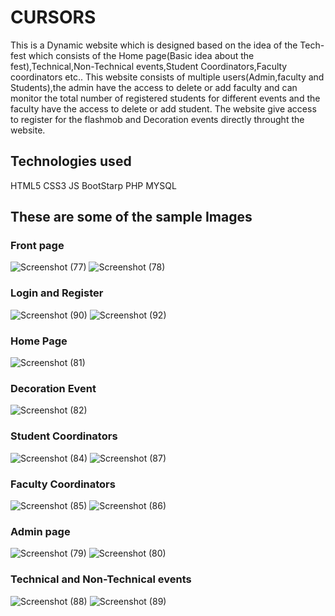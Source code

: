 # CURSORS
This is a Dynamic website which is designed based on the idea of the Tech-fest which consists of the Home page(Basic idea about the fest),Technical,Non-Technical events,Student Coordinators,Faculty coordinators etc..
This website consists of multiple users(Admin,faculty and Students),the admin have the access to delete or add faculty and can monitor the total number of registered students for different events and the faculty have the access to delete or add student.
The website give access to register for the flashmob and  Decoration events directly throught the website.

## Technologies used
HTML5
CSS3
JS
BootStarp
PHP
MYSQL

## These are some of the sample Images
### Front page
![Screenshot (77)](https://github.com/tan-taniya-tan/MemTech/assets/147307773/a2b845ee-fc87-4a35-a2b3-626e0ddf574d)
![Screenshot (78)](https://github.com/tan-taniya-tan/MemTech/assets/147307773/c60fb4a9-76c5-475d-a7e9-f3e03c67f511)

### Login and Register
![Screenshot (90)](https://github.com/tan-taniya-tan/MemTech/assets/147307773/cf010b5a-8094-438a-bfc9-4c0d5a2f6e08)
![Screenshot (92)](https://github.com/tan-taniya-tan/MemTech/assets/147307773/72324bb0-09bc-4c00-9797-d1bbc93479e5)

### Home Page
![Screenshot (81)](https://github.com/tan-taniya-tan/MemTech/assets/147307773/7b3d1f20-5fdc-4614-b661-9e4b5f77dc4b)

### Decoration Event
![Screenshot (82)](https://github.com/tan-taniya-tan/MemTech/assets/147307773/1eaa03c7-d505-43ca-b873-ec844a238c20)

### Student Coordinators
![Screenshot (84)](https://github.com/tan-taniya-tan/MemTech/assets/147307773/0ad3d6b4-d1de-46a8-80a6-2fe0528f8dd3)
![Screenshot (87)](https://github.com/tan-taniya-tan/MemTech/assets/147307773/a3e8cddc-5768-470e-b5e3-6eb806eb05d6)

### Faculty Coordinators
![Screenshot (85)](https://github.com/tan-taniya-tan/MemTech/assets/147307773/0e55f5d5-a733-4a60-8720-97392cdb4a62)
![Screenshot (86)](https://github.com/tan-taniya-tan/MemTech/assets/147307773/199c116c-3cbf-498b-af48-5d40b67c4e32)

### Admin page
![Screenshot (79)](https://github.com/tan-taniya-tan/MemTech/assets/147307773/671fa6e2-0aa0-42be-8225-f04a6643dbea)
![Screenshot (80)](https://github.com/tan-taniya-tan/MemTech/assets/147307773/d3aa26f1-e1c4-482f-85f7-e5f99ab30807)

### Technical and Non-Technical events
![Screenshot (88)](https://github.com/tan-taniya-tan/MemTech/assets/147307773/36338341-5f7c-4897-b055-576bed25b57a)
![Screenshot (89)](https://github.com/tan-taniya-tan/MemTech/assets/147307773/5ef3b145-49f4-4977-b29b-cf8e6cc1cfeb)

